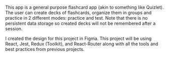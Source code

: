 This app is a general purpose flashcard app (akin to something like Quizlet). The user can create decks of flashcards, organize them in groups and practice in 2 different modes: practice and test. Note that there is no persistent data storage so created decks will not be remembered after a session.

I created the design for this project in Figma. This project will be using React, Jest, Redux (Toolkit), and React-Router along with all the tools and best practices from previous projects.